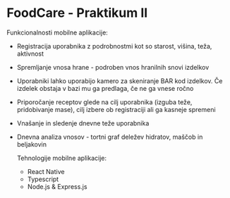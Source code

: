 # FoodCare - Praktikum II

Funkcionalnosti mobilne aplikacije:
- Registracija uporabnika z podrobnostmi kot so starost, višina, teža, aktivnost
- Spremljanje vnosa hrane - podroben vnos hranilnih snovi izdelkov
- Uporabniki lahko uporabijo kamero za skeniranje BAR kod izdelkov. Če izdelek obstaja v bazi mu ga predlaga, če ne ga vnese ročno
- Priporočanje receptov glede na cilj uporabnika (izguba teže, pridobivanje mase), cilj izbere ob registraciji ali ga kasneje spremeni
- Vnašanje in sledenje dnevne teže uporabnika
- Dnevna analiza vnosov - tortni graf deležev hidratov, maščob in beljakovin

  Tehnologije mobilne aplikacije:
  - React Native
  - Typescript
  - Node.js & Express.js

